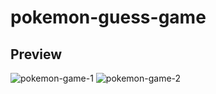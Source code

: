 # pokemon-guess-game

## Preview
![pokemon-game-1](https://user-images.githubusercontent.com/47645704/200406246-ad710813-7373-41b7-ae17-37cd8ef5d4a3.jpg)
![pokemon-game-2](https://user-images.githubusercontent.com/47645704/200406253-8917c65e-cda0-4073-b577-7cb5fb3295b1.jpg)

